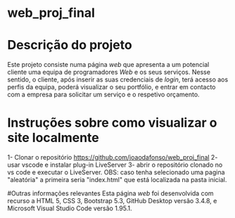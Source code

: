 # web_proj_final
# Descrição do projeto
 
Este projeto consiste numa página *web* que apresenta a um potencial cliente uma equipa de programadores *Web* e os seus serviços. Nesse sentido, o cliente, após inserir as suas credenciais de *login*, terá acesso aos perfis da equipa, poderá visualizar o seu portfólio, e entrar em contacto com a empresa para solicitar um serviço e o respetivo orçamento.
 
 
 
# Instruções sobre como visualizar o site localmente
 
1- Clonar o repositório https://github.com/joaodafonso/web_proj_final
2- usar vscode e instalar plug-in LiveServer
3- abrir o repositório clonado no vs code e executar o LiveServer.
OBS: caso tenha selecionado uma pagina "aleatória" a primeira seria "index.html" que está localizada na pasta inicial.
 
 
#Outras informações relevantes
Esta página *web* foi desenvolvida com recurso a HTML 5, CSS 3, Bootstrap 5.3, GitHub Desktop versão 3.4.8, e Microsoft Visual Studio Code versão 1.95.1.